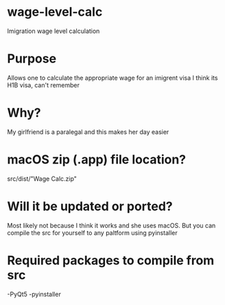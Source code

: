 # wage-level-calc
Imigration wage level calculation

# Purpose
Allows one to calculate the appropriate wage for an imigrent visa 
I think its H1B visa, can't remember

# Why?
My girlfriend is a paralegal and this makes her day easier

# macOS zip (.app) file location?
src/dist/"Wage Calc.zip"

# Will it be updated or ported?
Most likely not because I think it works and she uses macOS.
But you can compile the src for yourself to any paltform using pyinstaller

# Required packages to compile from src
-PyQt5
-pyinstaller
